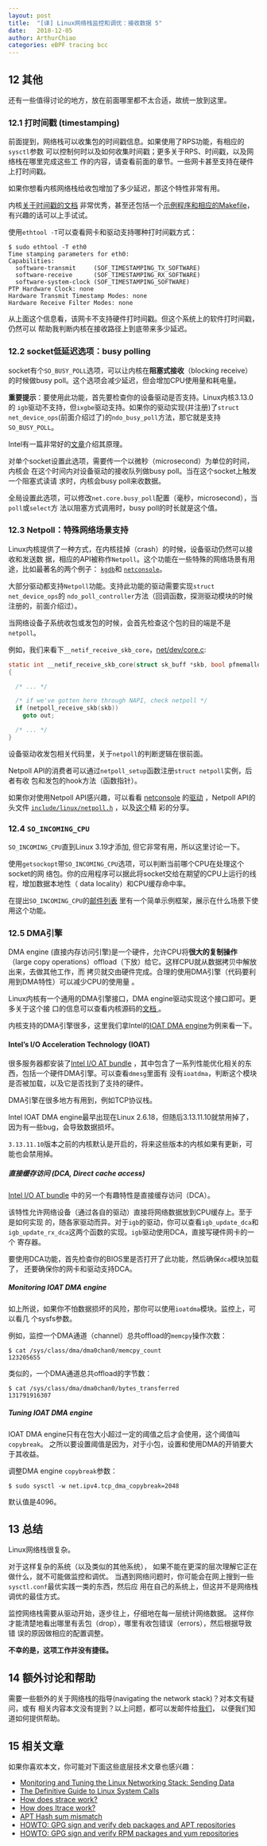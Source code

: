 ```yaml
---
layout: post
title:  "[译] Linux网络栈监控和调优：接收数据 5"
date:   2018-12-05
author: ArthurChiao
categories: eBPF tracing bcc
---
```


## 12 其他

还有一些值得讨论的地方，放在前面哪里都不太合适，故统一放到这里。

### 12.1 打时间戳 (timestamping)

前面提到，网络栈可以收集包的时间戳信息。如果使用了RPS功能，有相应的`sysctl`参数
可以控制何时以及如何收集时间戳；更多关于RPS、时间戳，以及网络栈在哪里完成这些工
作的内容，请查看前面的章节。一些网卡甚至支持在硬件上打时间戳。

如果你想看内核网络栈给收包增加了多少延迟，那这个特性非常有用。

内核[关于时间戳的文档](https://github.com/torvalds/linux/blob/v3.13/Documentation/networking/timestamping.txt)
非常优秀，甚至还包括一个[示例程序和相应的Makefile](https://github.com/torvalds/linux/tree/v3.13/Documentation/networking/timestamping)，有兴趣的话可以上手试试。

使用`ethtool -T`可以查看网卡和驱动支持哪种打时间戳方式：

```shell
$ sudo ethtool -T eth0
Time stamping parameters for eth0:
Capabilities:
  software-transmit     (SOF_TIMESTAMPING_TX_SOFTWARE)
  software-receive      (SOF_TIMESTAMPING_RX_SOFTWARE)
  software-system-clock (SOF_TIMESTAMPING_SOFTWARE)
PTP Hardware Clock: none
Hardware Transmit Timestamp Modes: none
Hardware Receive Filter Modes: none
```

从上面这个信息看，该网卡不支持硬件打时间戳。但这个系统上的软件打时间戳，仍然可以
帮助我判断内核在接收路径上到底带来多少延迟。

### 12.2 socket低延迟选项：busy polling

socket有个`SO_BUSY_POLL`选项，可以让内核在**阻塞式接收**（blocking receive）
的时候做busy poll。这个选项会减少延迟，但会增加CPU使用量和耗电量。

**重要提示**：要使用此功能，首先要检查你的设备驱动是否支持。Linux内核3.13.0的
`igb`驱动不支持，但`ixgbe`驱动支持。如果你的驱动实现(并注册)了`struct
net_device_ops`(前面介绍过了)的`ndo_busy_poll`方法，那它就是支持`SO_BUSY_POLL`。

Intel有一篇非常好的[文章](http://www.intel.com/content/dam/www/public/us/en/documents/white-papers/open-source-kernel-enhancements-paper.pdf)介绍其原理。

对单个socket设置此选项，需要传一个以微秒（microsecond）为单位的时间，内核会
在这个时间内对设备驱动的接收队列做busy poll。当在这个socket上触发一个阻塞式读请
求时，内核会busy poll来收数据。

全局设置此选项，可以修改`net.core.busy_poll`配置（毫秒，microsecond），当`poll`或`select`方
法以阻塞方式调用时，busy poll的时长就是这个值。

### 12.3 Netpoll：特殊网络场景支持

Linux内核提供了一种方式，在内核挂掉（crash）的时候，设备驱动仍然可以接收和发送数
据，相应的API被称作`Netpoll`。这个功能在一些特殊的网络场景有用途，比如最著名的两个例子：
[`kgdb`](http://sysprogs.com/VisualKernel/kgdboe/launch/)和
[`netconsole`](https://github.com/torvalds/linux/blob/v3.13/Documentation/networking/netconsole.txt)。

大部分驱动都支持`Netpoll`功能。支持此功能的驱动需要实现`struct net_device_ops`的
`ndo_poll_controller`方法（回调函数，探测驱动模块的时候注册的，前面介绍过）。

当网络设备子系统收包或发包的时候，会首先检查这个包的目的端是不是`netpoll`。

例如，我们来看下`__netif_receive_skb_core`，[net/dev/core.c](https://github.com/torvalds/linux/blob/v3.13/net/core/dev.c#L3511-L3514):

```c
static int __netif_receive_skb_core(struct sk_buff *skb, bool pfmemalloc)
{

  /* ... */

  /* if we've gotten here through NAPI, check netpoll */
  if (netpoll_receive_skb(skb))
    goto out;

  /* ... */
}
```

设备驱动收发包相关代码里，关于`netpoll`的判断逻辑在很前面。

Netpoll API的消费者可以通过`netpoll_setup`函数注册`struct netpoll`实例，后者有收
包和发包的hook方法（函数指针）。

如果你对使用Netpoll API感兴趣，可以看看
[netconsole](https://github.com/torvalds/linux/blob/v3.13/drivers/net/netconsole.c)
的[驱动](https://github.com/torvalds/linux/blob/v3.13/drivers/net/netconsole.c)
，Netpoll API的头文件
[`include/linux/netpoll.h`](https://github.com/torvalds/linux/blob/v3.13/include/linux/netpoll.h)
，以及[这个](http://people.redhat.com/~jmoyer/netpoll-linux_kongress-2005.pdf)精
彩的分享。

### 12.4 `SO_INCOMING_CPU`

`SO_INCOMING_CPU`直到Linux 3.19才添加, 但它非常有用，所以这里讨论一下。

使用`getsockopt`带`SO_INCOMING_CPU`选项，可以判断当前哪个CPU在处理这个socket的网
络包。你的应用程序可以据此将socket交给在期望的CPU上运行的线程，增加数据本地性（
data locality）和CPU缓存命中率。

在提出`SO_INCOMING_CPU`的[邮件列表](https://patchwork.ozlabs.org/patch/408257/)
里有一个简单示例框架，展示在什么场景下使用这个功能。

### 12.5 DMA引擎

DMA engine (直接内存访问引擎)是一个硬件，允许CPU将**很大的复制操作**（large copy
operations）offload（下放）给它。这样CPU就从数据拷贝中解放出来，去做其他工作，而
拷贝就交由硬件完成。合理的使用DMA引擎（代码要利用到DMA特性）可以减少CPU的使用量
。

Linux内核有一个通用的DMA引擎接口，DMA engine驱动实现这个接口即可。更多关于这个接
口的信息可以查看内核源码的[文档
](https://github.com/torvalds/linux/blob/v3.13/Documentation/dmaengine.txt)。

内核支持的DMA引擎很多，这里我们拿Intel的[IOAT DMA
engine](https://en.wikipedia.org/wiki/I/O_Acceleration_Technology)为例来看一下。

#### Intel’s I/O Acceleration Technology (IOAT)

很多服务器都安装了[Intel I/O AT
bundle](http://www.intel.com/content/www/us/en/wireless-network/accel-technology.html)
，其中包含了一系列性能优化相关的东西，包括一个硬件DMA引擎。可以查看`dmesg`里面有
没有`ioatdma`，判断这个模块是否被加载，以及它是否找到了支持的硬件。

DMA引擎在很多地方有用到，例如TCP协议栈。

Intel IOAT DMA engine最早出现在Linux 2.6.18，但随后3.13.11.10就禁用掉了，因为有一些bug，会导致数据损坏。

`3.13.11.10`版本之前的内核默认是开启的，将来这些版本的内核如果有更新，可能也会禁用掉。

##### 直接缓存访问 (DCA, Direct cache access)

[Intel I/O AT bundle](http://www.intel.com/content/www/us/en/wireless-network/accel-technology.html)
中的另一个有趣特性是直接缓存访问（DCA）。

该特性允许网络设备（通过各自的驱动）直接将网络数据放到CPU缓存上。至于是如何实现
的，随各家驱动而异。对于`igb`的驱动，你可以查看`igb_update_dca`和
`igb_update_rx_dca`这两个函数的实现。`igb`驱动使用DCA，直接写硬件网卡的一个
寄存器。

要使用DCA功能，首先检查你的BIOS里是否打开了此功能，然后确保`dca`模块加载了，
还要确保你的网卡和驱动支持DCA。

##### Monitoring IOAT DMA engine

如上所说，如果你不怕数据损坏的风险，那你可以使用`ioatdma`模块。监控上，可以看几
个sysfs参数。

例如，监控一个DMA通道（channel）总共offload的`memcpy`操作次数：

```shell
$ cat /sys/class/dma/dma0chan0/memcpy_count
123205655
```

类似的，一个DMA通道总共offload的字节数：

```shell
$ cat /sys/class/dma/dma0chan0/bytes_transferred
131791916307
```

##### Tuning IOAT DMA engine

IOAT DMA engine只有在包大小超过一定的阈值之后才会使用，这个阈值叫`copybreak`。
之所以要设置阈值是因为，对于小包，设置和使用DMA的开销要大于其收益。

调整DMA engine `copybreak`参数：

```shell
$ sudo sysctl -w net.ipv4.tcp_dma_copybreak=2048
```

默认值是4096。

## 13 总结

Linux网络栈很复杂。

对于这样复杂的系统（以及类似的其他系统），
如果不能在更深的层次理解它正在做什么，就不可能做监控和调优。
当遇到网络问题时，你可能会在网上搜到一些`sysctl.conf`最优实践一类的东西，然后应
用在自己的系统上，但这并不是网络栈调优的最佳方式。

监控网络栈需要从驱动开始，逐步往上，仔细地在每一层统计网络数据。
这样你才能清楚地看出哪里有丢包（drop），哪里有收包错误（errors），然后根据导致错
误的原因做相应的配置调整。

**不幸的是，这项工作并没有捷径。**

## 14 额外讨论和帮助

需要一些额外的关于网络栈的指导(navigating the network stack)？对本文有疑问，或有
相关内容本文没有提到？以上问题，都可以发邮件给[我们](support@packagecloud.io)，
以便我们知道如何提供帮助。

## 15 相关文章

如果你喜欢本文，你可能对下面这些底层技术文章也感兴趣：

* [Monitoring and Tuning the Linux Networking Stack: Sending Data](https://blog.packagecloud.io/eng/2017/02/06/monitoring-tuning-linux-networking-stack-sending-data/)
* [The Definitive Guide to Linux System Calls](https://blog.packagecloud.io/eng/2016/04/05/the-definitive-guide-to-linux-system-calls/)
* [How does strace work?](https://blog.packagecloud.io/eng/2016/02/29/how-does-strace-work/)
* [How does ltrace work?](https://blog.packagecloud.io/eng/2016/03/14/how-does-ltrace-work/)
* [APT Hash sum mismatch](https://blog.packagecloud.io/eng/2016/03/21/apt-hash-sum-mismatch/)
* [HOWTO: GPG sign and verify deb packages and APT repositories](https://blog.packagecloud.io/eng/2014/10/28/howto-gpg-sign-verify-deb-packages-apt-repositories/)
* [HOWTO: GPG sign and verify RPM packages and yum repositories](https://blog.packagecloud.io/eng/2014/11/24/howto-gpg-sign-verify-rpm-packages-yum-repositories/)
